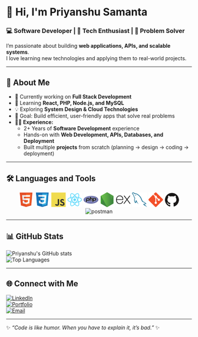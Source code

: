 # 👋 Hi, I'm Priyanshu Samanta  

### 💻 Software Developer | 🚀 Tech Enthusiast | 🎯 Problem Solver  

I’m passionate about building **web applications, APIs, and scalable systems**.  
I love learning new technologies and applying them to real-world projects.  

---

## 🚀 About Me  
- 🔭 Currently working on **Full Stack Development**  
- 🌱 Learning **React, PHP, Node.js, and MySQL**  
- 💡 Exploring **System Design & Cloud Technologies**  
- 🎯 Goal: Build efficient, user-friendly apps that solve real problems  
- 👨‍💻 **Experience:**  
  - 2+ Years of **Software Development** experience  
  - Hands-on with **Web Development, APIs, Databases, and Deployment**  
  - Built multiple **projects** from scratch (planning → design → coding → deployment)  

---

## 🛠️ Languages and Tools  

<p align="center">
  <img src="https://raw.githubusercontent.com/devicons/devicon/master/icons/html5/html5-original.svg" alt="html5" width="40" height="40"/>
  <img src="https://raw.githubusercontent.com/devicons/devicon/master/icons/css3/css3-original.svg" alt="css3" width="40" height="40"/>
  <img src="https://raw.githubusercontent.com/devicons/devicon/master/icons/javascript/javascript-original.svg" alt="javascript" width="40" height="40"/>
  <img src="https://raw.githubusercontent.com/devicons/devicon/master/icons/react/react-original.svg" alt="react" width="40" height="40"/>
  <img src="https://raw.githubusercontent.com/devicons/devicon/master/icons/php/php-original.svg" alt="php" width="40" height="40"/>
  <img src="https://raw.githubusercontent.com/devicons/devicon/master/icons/nodejs/nodejs-original.svg" alt="nodejs" width="40" height="40"/>
  <img src="https://raw.githubusercontent.com/devicons/devicon/master/icons/express/express-original.svg" alt="express" width="40" height="40"/>
  <img src="https://raw.githubusercontent.com/devicons/devicon/master/icons/mysql/mysql-original.svg" alt="mysql" width="40" height="40"/>
  <img src="https://raw.githubusercontent.com/devicons/devicon/master/icons/git/git-original.svg" alt="git" width="40" height="40"/>
  <img src="https://raw.githubusercontent.com/devicons/devicon/master/icons/github/github-original.svg" alt="github" width="40" height="40"/>
  <img src="https://www.vectorlogo.zone/logos/getpostman/getpostman-icon.svg" alt="postman" width="40" height="40"/>
</p>

---

## 📊 GitHub Stats  

![Priyanshu's GitHub stats](https://github-readme-stats.vercel.app/api?username=PriyanshuSamanta&show_icons=true&theme=radical)  
![Top Languages](https://github-readme-stats.vercel.app/api/top-langs/?username=PriyanshuSamanta&layout=compact&theme=radical)  

---

## 🌐 Connect with Me  

[![LinkedIn](https://img.shields.io/badge/LinkedIn-0A66C2?style=for-the-badge&logo=linkedin&logoColor=white)](https://www.linkedin.com/)  
[![Portfolio](https://img.shields.io/badge/Portfolio-000000?style=for-the-badge&logo=react&logoColor=white)](https://)  
[![Email](https://img.shields.io/badge/Email-D14836?style=for-the-badge&logo=gmail&logoColor=white)](mailto:youremail@gmail.com)  

---
✨ _“Code is like humor. When you have to explain it, it’s bad.”_ ✨

